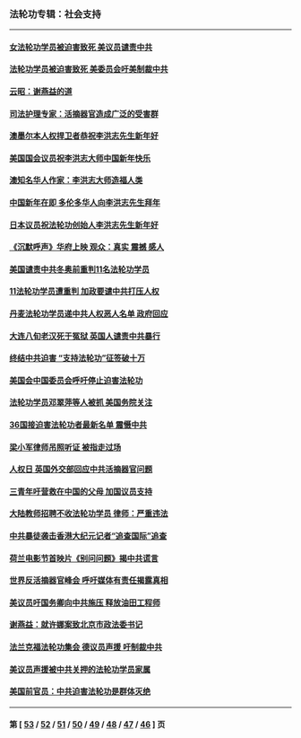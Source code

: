 ### 法轮功专辑：社会支持
---
#### [女法轮功学员被迫害致死 美议员谴责中共](../../pages/nf4386/n13682069.md?04090430) 
#### [法轮功学员被迫害致死 美委员会吁美制裁中共](../../pages/nf4386/n13631310.md?04090430) 
#### [云昭：谢燕益的道](../../pages/nf4386/n13607391.md?04090430) 
#### [司法护理专家：活摘器官造成广泛的受害群](../../pages/nf4386/n13570425.md?04090430) 
#### [澳墨尔本人权捍卫者恭祝李洪志先生新年好](../../pages/nf4386/n13556164.md?04090430) 
#### [美国国会议员祝李洪志大师中国新年快乐](../../pages/nf4386/n13554208.md?04090430) 
#### [澳知名华人作家：李洪志大师造福人类](../../pages/nf4386/n13552049.md?04090430) 
#### [中国新年在即 多伦多华人向李洪志先生拜年](../../pages/nf4386/n13531756.md?04090430) 
#### [日本议员祝法轮功创始人李洪志先生新年好](../../pages/nf4386/n13543228.md?04090430) 
#### [《沉默呼声》华府上映 观众：真实 震撼 感人](../../pages/nf4386/n13524739.md?04090430) 
#### [美国谴责中共冬奥前重判11名法轮功学员](../../pages/nf4386/n13521806.md?04090430) 
#### [11法轮功学员遭重判 加政要谴中共打压人权](../../pages/nf4386/n13521294.md?04090430) 
#### [丹麦法轮功学员递中共人权恶人名单 政府回应](../../pages/nf4386/n13497482.md?04090430) 
#### [大连八旬老汉死于冤狱 英国人谴责中共暴行](../../pages/nf4386/n13480118.md?04090430) 
#### [终结中共迫害 “支持法轮功”征签破十万](../../pages/nf4386/n13471084.md?04090430) 
#### [美国会中国委员会呼吁停止迫害法轮功](../../pages/nf4386/n13465411.md?04090430) 
#### [法轮功学员邓翠萍等人被抓 美国务院关注](../../pages/nf4386/n13451524.md?04090430) 
#### [36国接迫害法轮功者最新名单 震慑中共](../../pages/nf4386/n13445909.md?04090430) 
#### [梁小军律师吊照听证 被指走过场](../../pages/nf4386/n13437662.md?04090430) 
#### [人权日 英国外交部回应中共活摘器官问题](../../pages/nf4386/n13430243.md?04090430) 
#### [三青年吁营救在中国的父母 加国议员支持](../../pages/nf4386/n13429744.md?04090430) 
#### [大陆教师招聘不收法轮功学员 律师：严重违法](../../pages/nf4386/n13365839.md?04090430) 
#### [中共暴徒袭击香港大纪元记者“追查国际”追查](../../pages/nf4386/n13343404.md?04090430) 
#### [荷兰电影节首映片《别问问题》揭中共谎言](../../pages/nf4386/n13321179.md?04090430) 
#### [世界反活摘器官峰会 呼吁媒体有责任揭露真相](../../pages/nf4386/n13264475.md?04090430) 
#### [美议员吁国务卿向中共施压 释放油田工程师](../../pages/nf4386/n13233845.md?04090430) 
#### [谢燕益：就许娜案致北京市政法委书记](../../pages/nf4386/n13182701.md?04090430) 
#### [法兰克福法轮功集会 德议员声援 吁制裁中共](../../pages/nf4386/n13175975.md?04090430) 
#### [美议员声援被中共关押的法轮功学员家属](../../pages/nf4386/n13158310.md?04090430) 
#### [美国前官员：中共迫害法轮功是群体灭绝](../../pages/nf4386/n13157750.md?04090430) 

---
#### 第 [ [53](./53.md?04090430) / [52](./52.md?04090430) / [51](./51.md?04090430) / [50](./50.md?04090430) / [49](./49.md?04090430) / [48](./48.md?04090430) / [47](./47.md?04090430) / [46](./46.md?04090430) ] 页
